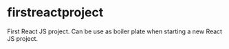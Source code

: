 # firstreactproject
First React JS project. Can be use as boiler plate when starting a new React JS project.
